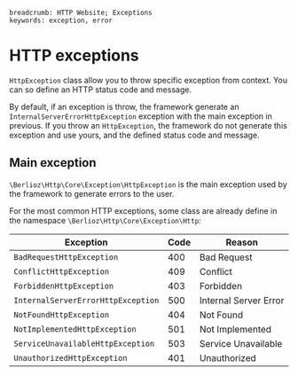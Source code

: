```index
breadcrumb: HTTP Website; Exceptions
keywords: exception, error
```

# HTTP exceptions

`HttpException` class allow you to throw specific exception from context.
You can so define an HTTP status code and message.

By default, if an exception is throw, the framework generate an `InternalServerErrorHttpException` exception with the main exception in previous.
If you throw an `HttpException`, the framework do not generate this exception and use yours, and the defined status code and message. 

## Main exception

`\Berlioz\Http\Core\Exception\HttpException` is the main exception used by the framework to generate errors to the user.

For the most common HTTP exceptions, some class are already define in the namespace `\Berlioz\Http\Core\Exception\Http`:

Exception | Code | Reason
----------|------|-------
`BadRequestHttpException` | 400 | Bad Request
`ConflictHttpException` | 409 | Conflict
`ForbiddenHttpException` | 403 | Forbidden
`InternalServerErrorHttpException` | 500 | Internal Server Error
`NotFoundHttpException` | 404 | Not Found
`NotImplementedHttpException` | 501 | Not Implemented
`ServiceUnavailableHttpException` | 503 | Service Unavailable
`UnauthorizedHttpException` | 401 | Unauthorized